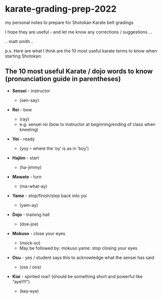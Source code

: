 # karate-grading-prep-2022

my personal notes to prepare for Shotokan Karate belt gradings

I hope they are useful - and let me know any corrections / suggestions ...

.. matt smith ..

p.s.
Here are what I think are the 10 most useful karate terms to know when starting Shotokan:



## The 10 most useful Karate / dojo words to know (pronunciation guide in parentheses)

- **Sensei** - instructor
  - (sen-say)

- **Rei** - bow
  - (ray)
  - e.g. sensei rei (bow to instructor at beginning/ending of class when kneeling)

- **Yoi** - ready
  - (yoy – where the ‘oy’ is as in ‘boy’)

- **Hajiim** - start
  - (ha-jimmy)

- **Mawate** - turn
  - (ma-what-ay)

- **Yame** - stop/finish/step back into yoi
  - (yam-ay)

- **Dojo** - training hall
  - (doe-joe)

- **Mokuso** - close your eyes
  - (mock-so)
  - May be followed by: mokuso yame: stop closing your eyes

- **Osu** - yes / student says this to acknowledge what the sensei has said
  - (oss / oos)

- **Kiai** - spirited roar! (should be something short and powerful like “aye!!!!”)
  - (key-eye)

